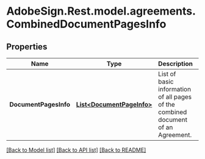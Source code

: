 # AdobeSign.Rest.model.agreements.CombinedDocumentPagesInfo
## Properties

Name | Type | Description | Notes
------------ | ------------- | ------------- | -------------
**DocumentPagesInfo** | [**List&lt;DocumentPageInfo&gt;**](DocumentPageInfo.md) | List of basic information of all pages of the combined document of an Agreement. | [optional] 

[[Back to Model list]](../README.md#documentation-for-models) [[Back to API list]](../README.md#documentation-for-api-endpoints) [[Back to README]](../README.md)

